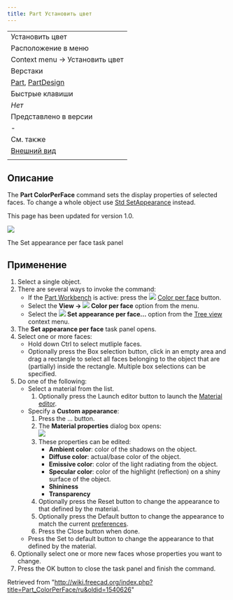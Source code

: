 ```yaml
---
title: Part Установить цвет
---
```

|  |
| --- |
| Установить цвет |
| Расположение в меню |
| Context menu → Установить цвет |
| Верстаки |
| [Part](/Part_Workbench/ru "Part Workbench/ru"), [PartDesign](/PartDesign_Workbench/ru "PartDesign Workbench/ru") |
| Быстрые клавиши |
| *Нет* |
| Представлено в версии |
| - |
| См. также |
| [Внешний вид](/Std_SetAppearance/ru "Std SetAppearance/ru") |
|  |

## Описание

The **Part ColorPerFace** command sets the display properties of selected faces. To change a whole object use [Std SetAppearance](/Std_SetAppearance "Std SetAppearance") instead.

This page has been updated for version 1.0.

![](/images/Part_ColorPerFace_Taskpanel.png)

The Set appearance per face task panel

## Применение

1. Select a single object.
2. There are several ways to invoke the command:
   * If the [Part Workbench](/Part_Workbench "Part Workbench") is active: press the ![](/images/Part_ColorPerFace.svg) [Color per face](/Part_ColorPerFace "Part ColorPerFace") button.
   * Select the **View → ![](/images/Part_ColorPerFace.svg) Color per face** option from the menu.
   * Select the **![](/images/Part_ColorPerFace.svg) Set appearance per face...** option from the [Tree view](/Tree_view "Tree view") context menu.
3. The **Set appearance per face** task panel opens.
4. Select one or more faces:
   * Hold down Ctrl to select mutliple faces.
   * Optionally press the Box selection button, click in an empty area and drag a rectangle to select all faces belonging to the object that are (partially) inside the rectangle. Multiple box selections can be specified.
5. Do one of the following:
   * Select a material from the list.
     1. Optionally press the Launch editor button to launch the [Material editor](/Material_Edit "Material Edit").
   * Specify a **Custom appearance**:
     1. Press the ... button.
     2. The **Material properties** dialog box opens:  
        ![](/images/Material_Properties_Dialog.png)
     3. These properties can be edited:
        + **Ambient color**: color of the shadows on the object.
        + **Diffuse color**: actual/base color of the object.
        + **Emissive color**: color of the light radiating from the object.
        + **Specular color**: color of the highlight (reflection) on a shiny surface of the object.
        + **Shininess**
        + **Transparency**
     4. Optionally press the Reset button to change the appearance to that defined by the material.
     5. Optionally press the Default button to change the appearance to match the current [preferences](/PartDesign_Preferences#Shape_appearance "PartDesign Preferences").
     6. Press the Close button when done.
   * Press the Set to default button to change the appearance to that defined by the material.
6. Optionally select one or more new faces whose properties you want to change.
7. Press the OK button to close the task panel and finish the command.

Retrieved from "<http://wiki.freecad.org/index.php?title=Part_ColorPerFace/ru&oldid=1540626>"